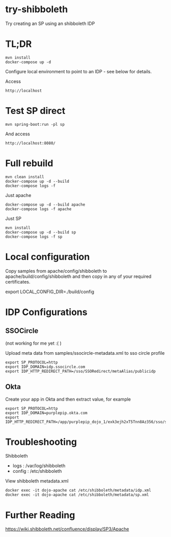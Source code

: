 # try-shibboleth

Try creating an SP using an shibboleth IDP

# TL;DR

    mvn install
    docker-compose up -d

Configure local environment to point to an IDP - see below for details.

Access

    http://localhost

# Test SP direct

    mvn spring-boot:run -pl sp

And access

    http://localhost:8080/

# Full rebuild

    mvn clean install
    docker-compose up -d --build
    docker-compose logs -f

Just apache

    docker-compose up -d --build apache
    docker-compose logs -f apache

Just SP

    mvn install
    docker-compose up -d --build sp
    docker-compose logs -f sp

# Local configuration

Copy samples from apache/config/shibboleth to apache/build/config/shibboleth and then copy in any of your required
certificates.

  export LOCAL_CONFIG_DIR=./build/config

# IDP Configurations

## SSOCircle

(not working for me yet :( )

Upload meta data from samples/ssocircle-metadata.xml to sso circle profile

```
export SP_PROTOCOL=http
export IDP_DOMAIN=idp.ssocircle.com
export IDP_HTTP_REDIRECT_PATH=/sso/SSORedirect/metaAlias/publicidp
```

## Okta

Create your app in Okta and then extract value, for example

```
export SP_PROTOCOL=http
export IDP_DOMAIN=purplepip.okta.com
export IDP_HTTP_REDIRECT_PATH=/app/purplepip_dojo_1/exk3ejh2xT5Tnn8Az356/sso/saml
```


# Troubleshooting

Shibboleth
* logs : /var/log/shibboleth
* config : /etc/shibboleth

View shibboleth metadata.xml

    docker exec -it dojo-apache cat /etc/shibboleth/metadata/idp.xml
    docker exec -it dojo-apache cat /etc/shibboleth/metadata/sp.xml

# Further Reading

https://wiki.shibboleth.net/confluence/display/SP3/Apache

